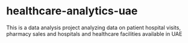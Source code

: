 # healthcare-analytics-uae
This is a data analysis project analyzing data on patient hospital visits, pharmacy sales and hospitals and healthcare facilities available in UAE
